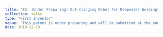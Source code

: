 ```yaml
---
title: "#2. (Under Preparing) Out-clinging Robot for Deepwater Welding"
collection: talks
type: "First Inventor"
venue: "This patent is under preparing and will be submitted at the end of the year"
date: 2018-12-30
---
```

